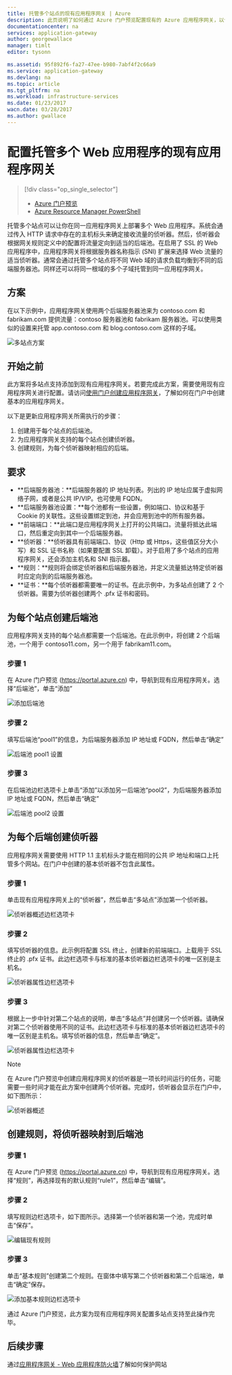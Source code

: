 ```yaml
---
title: 托管多个站点的现有应用程序网关 | Azure
description: 此页说明了如何通过 Azure 门户预览配置现有的 Azure 应用程序网关，以便在同一网关托管多个 Web 应用程序。
documentationcenter: na
services: application-gateway
author: georgewallace
manager: timlt
editor: tysonn

ms.assetid: 95f892f6-fa27-47ee-b980-7abf4f2c66a9
ms.service: application-gateway
ms.devlang: na
ms.topic: article
ms.tgt_pltfrm: na
ms.workload: infrastructure-services
ms.date: 01/23/2017
wacn.date: 03/28/2017
ms.author: gwallace
---
```


# 配置托管多个 Web 应用程序的现有应用程序网关
> [!div class="op_single_selector"]
>- [Azure 门户预览](./application-gateway-create-multisite-portal.md)
>- [Azure Resource Manager PowerShell](./application-gateway-create-multisite-azureresourcemanager-powershell.md)

托管多个站点可以让你在同一应用程序网关上部署多个 Web 应用程序。系统会通过传入 HTTP 请求中存在的主机标头来确定接收流量的侦听器。然后，侦听器会根据网关规则定义中的配置将流量定向到适当的后端池。在启用了 SSL 的 Web 应用程序中，应用程序网关将根据服务器名称指示 (SNI) 扩展来选择 Web 流量的适当侦听器。通常会通过托管多个站点将不同 Web 域的请求负载均衡到不同的后端服务器池。同样还可以将同一根域的多个子域托管到同一应用程序网关。

## 方案

在以下示例中，应用程序网关使用两个后端服务器池来为 contoso.com 和 fabrikam.com 提供流量：contoso 服务器池和 fabrikam 服务器池。可以使用类似的设置来托管 app.contoso.com 和 blog.contoso.com 这样的子域。

![多站点方案][multisite]  

## 开始之前

此方案将多站点支持添加到现有应用程序网关。若要完成此方案，需要使用现有应用程序网关进行配置。请访问[使用门户创建应用程序网关](./application-gateway-create-gateway-portal.md)，了解如何在门户中创建基本的应用程序网关。

以下是更新应用程序网关所需执行的步骤：

1. 创建用于每个站点的后端池。
2. 为应用程序网关支持的每个站点创建侦听器。
3. 创建规则，为每个侦听器映射相应的后端。

## 要求

* **后端服务器池：**后端服务器的 IP 地址列表。列出的 IP 地址应属于虚拟网络子网，或者是公共 IP/VIP。也可使用 FQDN。
* **后端服务器池设置：**每个池都有一些设置，例如端口、协议和基于 Cookie 的关联性。这些设置绑定到池，并会应用到池中的所有服务器。
* **前端端口：**此端口是应用程序网关上打开的公共端口。流量将抵达此端口，然后重定向到其中一个后端服务器。
* **侦听器：**侦听器具有前端端口、协议（Http 或 Https，这些值区分大小写）和 SSL 证书名称（如果要配置 SSL 卸载）。对于启用了多个站点的应用程序网关，还会添加主机名和 SNI 指示器。
* **规则：**规则将会绑定侦听器和后端服务器池，并定义流量抵达特定侦听器时应定向到的后端服务器池。
* **证书：**每个侦听器都需要唯一的证书。在此示例中，为多站点创建了 2 个侦听器。需要为侦听器创建两个 .pfx 证书和密码。

## 为每个站点创建后端池

应用程序网关支持的每个站点都需要一个后端池。在此示例中，将创建 2 个后端池，一个用于 contoso11.com，另一个用于 fabrikam11.com。

### 步骤 1

在 Azure 门户预览 (https://portal.azure.cn) 中，导航到现有应用程序网关。选择“后端池”，单击“添加”

![添加后端池][7]  

### 步骤 2

填写后端池“pool1”的信息，为后端服务器添加 IP 地址或 FQDN，然后单击“确定”

![后端池 pool1 设置][8]  

### 步骤 3

在后端池边栏选项卡上单击“添加”以添加另一后端池“pool2”，为后端服务器添加 IP 地址或 FQDN，然后单击“确定”

![后端池 pool2 设置][9]  

## 为每个后端创建侦听器

应用程序网关需要使用 HTTP 1.1 主机标头才能在相同的公共 IP 地址和端口上托管多个网站。在门户中创建的基本侦听器不包含此属性。

### 步骤 1

单击现有应用程序网关上的“侦听器”，然后单击“多站点”添加第一个侦听器。

![侦听器概述边栏选项卡][1]  

### 步骤 2

填写侦听器的信息。此示例将配置 SSL 终止，创建新的前端端口。上载用于 SSL 终止的 .pfx 证书。此边栏选项卡与标准的基本侦听器边栏选项卡的唯一区别是主机名。

![侦听器属性边栏选项卡][2]  

### 步骤 3

根据上一步中针对第二个站点的说明，单击“多站点”并创建另一个侦听器。请确保对第二个侦听器使用不同的证书。此边栏选项卡与标准的基本侦听器边栏选项卡的唯一区别是主机名。填写侦听器的信息，然后单击“确定”。

![侦听器属性边栏选项卡][3]  

> [!NOTE]
> 在 Azure 门户预览中创建应用程序网关的侦听器是一项长时间运行的任务，可能需要一些时间才能在此方案中创建两个侦听器。完成时，侦听器会显示在门户中，如下图所示：

![侦听器概述][4]  

## 创建规则，将侦听器映射到后端池

### 步骤 1

在 Azure 门户预览 (https://portal.azure.cn) 中，导航到现有应用程序网关。选择“规则”，再选择现有的默认规则“rule1”，然后单击“编辑”。

### 步骤 2

填写规则边栏选项卡，如下图所示。选择第一个侦听器和第一个池，完成时单击“保存”。

![编辑现有规则][6]  

### 步骤 3

单击“基本规则”创建第二个规则。在窗体中填写第二个侦听器和第二个后端池，单击“确定”保存。

![添加基本规则边栏选项卡][10]  

通过 Azure 门户预览，此方案为现有应用程序网关配置多站点支持至此操作完毕。

## 后续步骤

通过[应用程序网关 - Web 应用程序防火墙](./application-gateway-web-application-firewall-overview.md)了解如何保护网站

<!--Image references-->

[1]: ./media/application-gateway-create-multisite-portal/figure1.png
[2]: ./media/application-gateway-create-multisite-portal/figure2.png
[3]: ./media/application-gateway-create-multisite-portal/figure3.png
[4]: ./media/application-gateway-create-multisite-portal/figure4.png
[5]: ./media/application-gateway-create-multisite-portal/figure5.png
[6]: ./media/application-gateway-create-multisite-portal/figure6.png
[7]: ./media/application-gateway-create-multisite-portal/figure7.png
[8]: ./media/application-gateway-create-multisite-portal/figure8.png
[9]: ./media/application-gateway-create-multisite-portal/figure9.png
[10]: ./media/application-gateway-create-multisite-portal/figure10.png
[multisite]: ./media/application-gateway-create-multisite-portal/multisite.png

<!---HONumber=Mooncake_1226_2016-->
